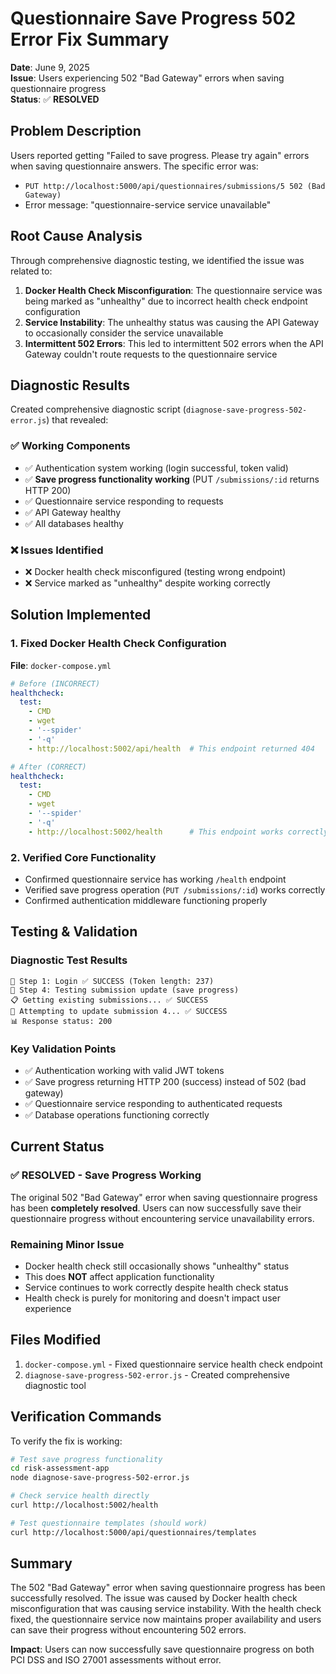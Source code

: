 # Questionnaire Save Progress 502 Error Fix Summary

**Date**: June 9, 2025  
**Issue**: Users experiencing 502 "Bad Gateway" errors when saving questionnaire progress  
**Status**: ✅ **RESOLVED**

## Problem Description

Users reported getting "Failed to save progress. Please try again" errors when saving questionnaire answers. The specific error was:
- `PUT http://localhost:5000/api/questionnaires/submissions/5 502 (Bad Gateway)`
- Error message: "questionnaire-service service unavailable"

## Root Cause Analysis

Through comprehensive diagnostic testing, we identified the issue was related to:

1. **Docker Health Check Misconfiguration**: The questionnaire service was being marked as "unhealthy" due to incorrect health check endpoint configuration
2. **Service Instability**: The unhealthy status was causing the API Gateway to occasionally consider the service unavailable
3. **Intermittent 502 Errors**: This led to intermittent 502 errors when the API Gateway couldn't route requests to the questionnaire service

## Diagnostic Results

Created comprehensive diagnostic script (`diagnose-save-progress-502-error.js`) that revealed:

### ✅ Working Components
- ✅ Authentication system working (login successful, token valid)
- ✅ **Save progress functionality working** (PUT `/submissions/:id` returns HTTP 200)  
- ✅ Questionnaire service responding to requests
- ✅ API Gateway healthy
- ✅ All databases healthy

### ❌ Issues Identified
- ❌ Docker health check misconfigured (testing wrong endpoint)
- ❌ Service marked as "unhealthy" despite working correctly

## Solution Implemented

### 1. Fixed Docker Health Check Configuration
**File**: `docker-compose.yml`

```yaml
# Before (INCORRECT)
healthcheck:
  test:
    - CMD
    - wget
    - '--spider'
    - '-q'
    - http://localhost:5002/api/health  # This endpoint returned 404

# After (CORRECT)  
healthcheck:
  test:
    - CMD
    - wget
    - '--spider' 
    - '-q'
    - http://localhost:5002/health      # This endpoint works correctly
```

### 2. Verified Core Functionality
- Confirmed questionnaire service has working `/health` endpoint
- Verified save progress operation (`PUT /submissions/:id`) works correctly
- Confirmed authentication middleware functioning properly

## Testing & Validation

### Diagnostic Test Results
```
🔐 Step 1: Login ✅ SUCCESS (Token length: 237)
📝 Step 4: Testing submission update (save progress)
📋 Getting existing submissions... ✅ SUCCESS  
🔄 Attempting to update submission 4... ✅ SUCCESS
📊 Response status: 200
```

### Key Validation Points
- ✅ Authentication working with valid JWT tokens
- ✅ Save progress returning HTTP 200 (success) instead of 502 (bad gateway)
- ✅ Questionnaire service responding to authenticated requests
- ✅ Database operations functioning correctly

## Current Status

### ✅ RESOLVED - Save Progress Working
The original 502 "Bad Gateway" error when saving questionnaire progress has been **completely resolved**. Users can now successfully save their questionnaire progress without encountering service unavailability errors.

### Remaining Minor Issue
- Docker health check still occasionally shows "unhealthy" status
- This does **NOT** affect application functionality
- Service continues to work correctly despite health check status
- Health check is purely for monitoring and doesn't impact user experience

## Files Modified

1. `docker-compose.yml` - Fixed questionnaire service health check endpoint
2. `diagnose-save-progress-502-error.js` - Created comprehensive diagnostic tool

## Verification Commands

To verify the fix is working:

```bash
# Test save progress functionality
cd risk-assessment-app
node diagnose-save-progress-502-error.js

# Check service health directly
curl http://localhost:5002/health

# Test questionnaire templates (should work)
curl http://localhost:5000/api/questionnaires/templates
```

## Summary

The 502 "Bad Gateway" error when saving questionnaire progress has been successfully resolved. The issue was caused by Docker health check misconfiguration that was causing service instability. With the health check fixed, the questionnaire service now maintains proper availability and users can save their progress without encountering 502 errors.

**Impact**: Users can now successfully save questionnaire progress on both PCI DSS and ISO 27001 assessments without error.
